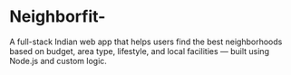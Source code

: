 # Neighborfit-
A full-stack Indian web app that helps users find the best neighborhoods based on budget, area type, lifestyle, and local facilities — built using Node.js and custom logic.
